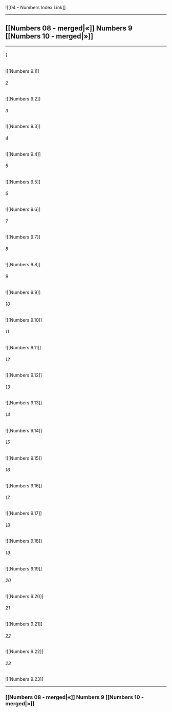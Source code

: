 ![[04 - Numbers Index Link]]

---
##  [[Numbers 08 - merged|«]] Numbers 9 [[Numbers 10 - merged|»]]

---

###### 1
![[Numbers 9.1]] 

###### 2
![[Numbers 9.2]] 

###### 3
![[Numbers 9.3]] 

###### 4
![[Numbers 9.4]]

###### 5 
![[Numbers 9.5]] 

###### 6
![[Numbers 9.6]] 

###### 7
![[Numbers 9.7]] 

###### 8
![[Numbers 9.8]] 

###### 9
![[Numbers 9.9]] 

###### 10
![[Numbers 9.10]] 

###### 11
![[Numbers 9.11]] 

###### 12
![[Numbers 9.12]]

###### 13
![[Numbers 9.13]] 

###### 14
![[Numbers 9.14]] 

###### 15
![[Numbers 9.15]]

###### 16
![[Numbers 9.16]] 

###### 17
![[Numbers 9.17]]

###### 18
![[Numbers 9.18]] 

###### 19
![[Numbers 9.19]] 

###### 20
![[Numbers 9.20]]

###### 21
![[Numbers 9.21]] 

###### 22
![[Numbers 9.22]] 

###### 23
![[Numbers 9.23]]


---
###  [[Numbers 08 - merged|«]] Numbers 9 [[Numbers 10 - merged|»]]
